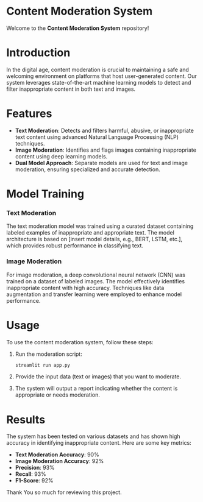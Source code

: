 # Content Moderation System

Welcome to the **Content Moderation System** repository! 

# Introduction

In the digital age, content moderation is crucial to maintaining a safe and welcoming environment on platforms that host user-generated content. Our system leverages state-of-the-art machine learning models to detect and filter inappropriate content in both text and images.

# Features

- **Text Moderation**: Detects and filters harmful, abusive, or inappropriate text content using advanced Natural Language Processing (NLP) techniques.
- **Image Moderation**: Identifies and flags images containing inappropriate content using deep learning models.
- **Dual Model Approach**: Separate models are used for text and image moderation, ensuring specialized and accurate detection.

# Model Training

### Text Moderation

The text moderation model was trained using a curated dataset containing labeled examples of inappropriate and appropriate text. The model architecture is based on [insert model details, e.g., BERT, LSTM, etc.], which provides robust performance in classifying text.

### Image Moderation

For image moderation, a deep convolutional neural network (CNN) was trained on a dataset of labeled images. The model effectively identifies inappropriate content with high accuracy. Techniques like data augmentation and transfer learning were employed to enhance model performance.

# Usage

To use the content moderation system, follow these steps:

1. Run the moderation script:
    ```bash
    streamlit run app.py
    ```

2. Provide the input data (text or images) that you want to moderate.

3. The system will output a report indicating whether the content is appropriate or needs moderation.

# Results

The system has been tested on various datasets and has shown high accuracy in identifying inappropriate content. Here are some key metrics:

- **Text Moderation Accuracy**: 90%
- **Image Moderation Accuracy**: 92%
- **Precision**: 93%
- **Recall**: 93%
- **F1-Score**: 92%

Thank You so much for reviewing this project. 
